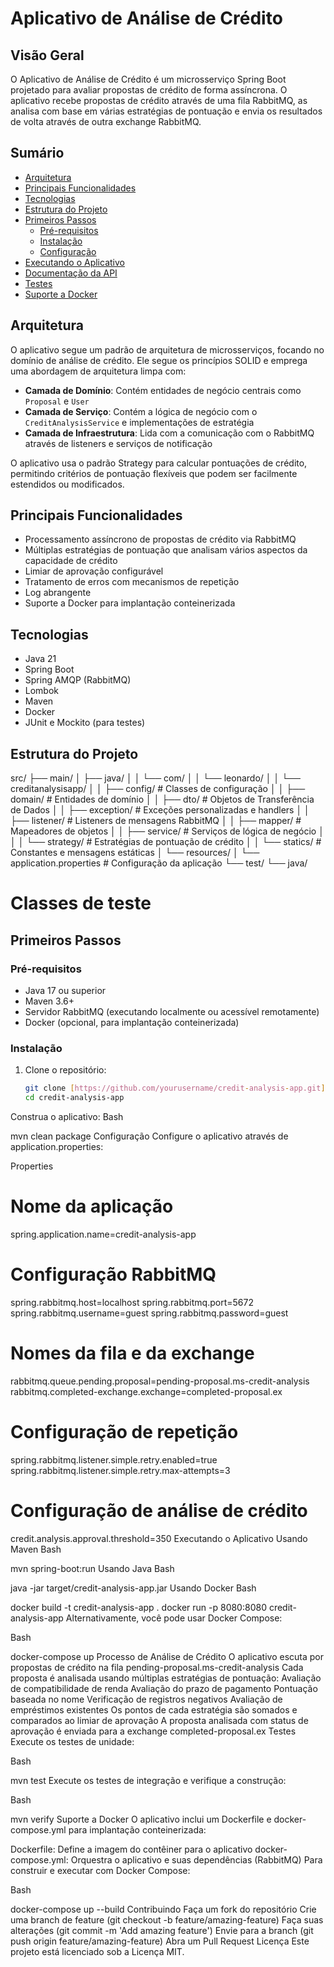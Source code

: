 # Aplicativo de Análise de Crédito

## Visão Geral

O Aplicativo de Análise de Crédito é um microsserviço Spring Boot projetado para avaliar propostas de crédito de forma assíncrona. O aplicativo recebe propostas de crédito através de uma fila RabbitMQ, as analisa com base em várias estratégias de pontuação e envia os resultados de volta através de outra exchange RabbitMQ.

## Sumário

- [Arquitetura](#arquitetura)
- [Principais Funcionalidades](#principais-funcionalidades)
- [Tecnologias](#tecnologias)
- [Estrutura do Projeto](#estrutura-do-projeto)
- [Primeiros Passos](#getting-started)
  - [Pré-requisitos](#prerequisites)
  - [Instalação](#installation)
  - [Configuração](#configuration)
- [Executando o Aplicativo](#running-the-application)
- [Documentação da API](#api-documentation)
- [Testes](#testing)
- [Suporte a Docker](#docker-support)

## Arquitetura

O aplicativo segue um padrão de arquitetura de microsserviços, focando no domínio de análise de crédito. Ele segue os princípios SOLID e emprega uma abordagem de arquitetura limpa com:

- **Camada de Domínio**: Contém entidades de negócio centrais como `Proposal` e `User`
- **Camada de Serviço**: Contém a lógica de negócio com o `CreditAnalysisService` e implementações de estratégia
- **Camada de Infraestrutura**: Lida com a comunicação com o RabbitMQ através de listeners e serviços de notificação

O aplicativo usa o padrão Strategy para calcular pontuações de crédito, permitindo critérios de pontuação flexíveis que podem ser facilmente estendidos ou modificados.

## Principais Funcionalidades

- Processamento assíncrono de propostas de crédito via RabbitMQ
- Múltiplas estratégias de pontuação que analisam vários aspectos da capacidade de crédito
- Limiar de aprovação configurável
- Tratamento de erros com mecanismos de repetição
- Log abrangente
- Suporte a Docker para implantação conteinerizada

## Tecnologias

- Java 21
- Spring Boot
- Spring AMQP (RabbitMQ)
- Lombok
- Maven
- Docker
- JUnit e Mockito (para testes)

## Estrutura do Projeto

src/
├── main/
│   ├── java/
│   │   └── com/
│   │       └── leonardo/
│   │           └── creditanalysisapp/
│   │               ├── config/             # Classes de configuração
│   │               ├── domain/             # Entidades de domínio
│   │               ├── dto/                # Objetos de Transferência de Dados
│   │               ├── exception/          # Exceções personalizadas e handlers
│   │               ├── listener/           # Listeners de mensagens RabbitMQ
│   │               ├── mapper/             # Mapeadores de objetos
│   │               ├── service/            # Serviços de lógica de negócio
│   │               │   └── strategy/       # Estratégias de pontuação de crédito
│   │               └── statics/            # Constantes e mensagens estáticas
│   └── resources/
│       └── application.properties          # Configuração da aplicação
└── test/
└── java/                               

# Classes de teste

## Primeiros Passos

### Pré-requisitos

- Java 17 ou superior
- Maven 3.6+
- Servidor RabbitMQ (executando localmente ou acessível remotamente)
- Docker (opcional, para implantação conteinerizada)

### Instalação

1. Clone o repositório:
   ```bash
   git clone [https://github.com/yourusername/credit-analysis-app.git](https://github.com/yourusername/credit-analysis-app.git)
   cd credit-analysis-app
Construa o aplicativo:
Bash

mvn clean package
Configuração
Configure o aplicativo através de application.properties:

Properties

# Nome da aplicação
spring.application.name=credit-analysis-app

# Configuração RabbitMQ
spring.rabbitmq.host=localhost
spring.rabbitmq.port=5672
spring.rabbitmq.username=guest
spring.rabbitmq.password=guest

# Nomes da fila e da exchange
rabbitmq.queue.pending.proposal=pending-proposal.ms-credit-analysis
rabbitmq.completed-exchange.exchange=completed-proposal.ex

# Configuração de repetição
spring.rabbitmq.listener.simple.retry.enabled=true
spring.rabbitmq.listener.simple.retry.max-attempts=3

# Configuração de análise de crédito
credit.analysis.approval.threshold=350
Executando o Aplicativo
Usando Maven
Bash

mvn spring-boot:run
Usando Java
Bash

java -jar target/credit-analysis-app.jar
Usando Docker
Bash

docker build -t credit-analysis-app .
docker run -p 8080:8080 credit-analysis-app
Alternativamente, você pode usar Docker Compose:

Bash

docker-compose up
Processo de Análise de Crédito
O aplicativo escuta por propostas de crédito na fila pending-proposal.ms-credit-analysis
Cada proposta é analisada usando múltiplas estratégias de pontuação:
Avaliação de compatibilidade de renda
Avaliação do prazo de pagamento
Pontuação baseada no nome
Verificação de registros negativos
Avaliação de empréstimos existentes
Os pontos de cada estratégia são somados e comparados ao limiar de aprovação
A proposta analisada com status de aprovação é enviada para a exchange completed-proposal.ex
Testes
Execute os testes de unidade:

Bash

mvn test
Execute os testes de integração e verifique a construção:

Bash

mvn verify
Suporte a Docker
O aplicativo inclui um Dockerfile e docker-compose.yml para implantação conteinerizada:

Dockerfile: Define a imagem do contêiner para o aplicativo
docker-compose.yml: Orquestra o aplicativo e suas dependências (RabbitMQ)
Para construir e executar com Docker Compose:

Bash

docker-compose up --build
Contribuindo
Faça um fork do repositório
Crie uma branch de feature (git checkout -b feature/amazing-feature)
Faça suas alterações (git commit -m 'Add amazing feature')
Envie para a branch (git push origin feature/amazing-feature)
Abra um Pull Request
Licença
Este projeto está licenciado sob a Licença MIT.
